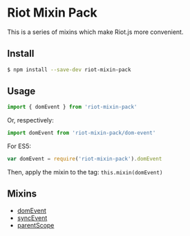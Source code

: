 # Riot Mixin Pack

This is a series of mixins which make Riot.js more convenient.

## Install

```bash
$ npm install --save-dev riot-mixin-pack
```

## Usage

```js
import { domEvent } from 'riot-mixin-pack'
```

Or, respectively:

```js
import domEvent from 'riot-mixin-pack/dom-event'
```

For ES5:

```js
var domEvent = require('riot-mixin-pack').domEvent
```

Then, apply the mixin to the tag: `this.mixin(domEvent)`

## Mixins

- [domEvent](dom-event/)
- [syncEvent](sync-event/)
- [parentScope](parent-scope/)
